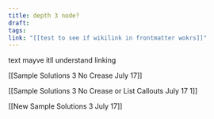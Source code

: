 ```yaml
---
title: depth 3 node?
draft: 
tags: 
link: "[[test to see if wikilink in frontmatter wokrs]]"
---
```

text mayve itll understand linking 


[[Sample Solutions 3 No Crease July 17]]

[[Sample Solutions 3 No Crease or List Callouts July 17 1]]

[[New Sample Solutions 3 July 17]] 